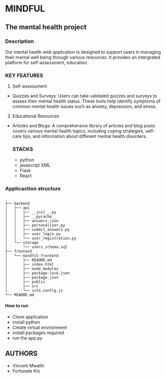 # MINDFUL 
## The mental health project
### Description
Our mental health web application is designed to support users in managing their mental well being through various resources.
It provides an intergrated platform for self-assessment, education.
### KEY FEATURES
1. Self-assessment
- Quizzes and Surveys: Users can take validated quizzes and surveys to assess their mental health status. These tools help identify symptoms of common mental health issues such as anxiety, depression, and stress.
2. Educational Resources
- Articles and Blogs: A comprehensive library of articles and blog posts covers various mental health topics, including coping strategies, self-care tips, and information about different mental health disorders.

  ### STACKS
  - python
  - javascript XML
  - Flask
  - React

### Applicaction structure
```
.
├── backend
│   ├── api
│   │   ├── __init__.py
│   │   ├── __pycache__
│   │   ├── answers.json
│   │   ├── personalizer.py
│   │   ├── submit_answers.py
│   │   ├── user_login.py
│   │   └── user_registration.py
│   └── storage
│       └── users_schema.sql
├── frontend
│   └── mindful-frontend
│       ├── README.md
│       ├── index.html
│       ├── node_modules
│       ├── package-lock.json
│       ├── package.json
│       ├── public
│       ├── src
│       └── vite.config.js
└── README.md
```
#### How to run
- Clone application
- install python
- Create virtual environment
- install packages required
- run the app.py

## AUTHORS
- Vincent Mwathi
- Fortunate Kio
